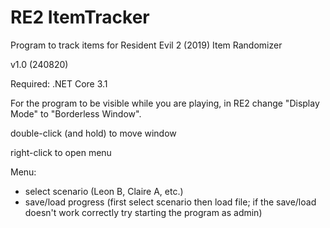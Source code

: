 # RE2 ItemTracker
Program to track items for Resident Evil 2 (2019) Item Randomizer

v1.0 (240820)

Required: .NET Core 3.1

For the program to be visible while you are playing, in RE2 change "Display Mode" to "Borderless Window".

double-click (and hold) to move window

right-click to open menu

Menu:
- select scenario (Leon B, Claire A, etc.)
- save/load progress (first select scenario then load file; if the save/load doesn't work correctly try starting the program as admin)
